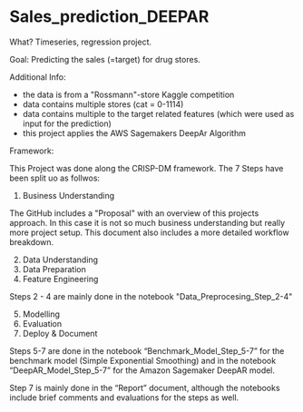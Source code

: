 # Sales_prediction_DEEPAR


What? 
Timeseries, regression project.


Goal: 
Predicting the sales (=target) for drug stores.


Additional Info: 
- the data is from a "Rossmann"-store Kaggle competition
- data contains multiple stores (cat = 0-1114)
- data contains multiple to the target related features (which were used as input for the prediction)  
- this project applies the AWS Sagemakers DeepAr Algorithm


Framework:

This Project was done along the CRISP-DM framework. The 7 Steps have been split uo as follwos:

1.	Business Understanding

The GitHub includes a "Proposal" with an overview of this projects approach. In this case it is not so much business understanding but really more project setup. This document also includes a more detailed workflow breakdown.  

2.	Data Understanding 
3.	Data Preparation
4.	Feature Engineering

Steps 2 - 4 are mainly done in the notebook "Data_Preprocesing_Step_2-4"

5.	Modelling
6.	Evaluation
7.	Deploy & Document

Steps 5-7 are done in the notebook “Benchmark_Model_Step_5-7” for the benchmark model (Simple Exponential Smoothing) and in the notebook “DeepAR_Model_Step_5-7” for the Amazon Sagemaker DeepAR model.

Step 7 is mainly done in the “Report” document, although the notebooks include brief comments and evaluations for the steps as well. 
